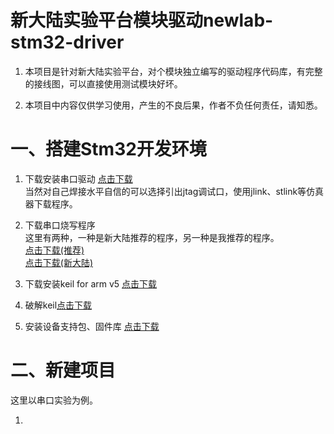 # 新大陆实验平台模块驱动newlab-stm32-driver  
1. 本项目是针对新大陆实验平台，对个模块独立编写的驱动程序代码库，有完整的接线图，可以直接使用测试模块好坏。  

2. 本项目中内容仅供学习使用，产生的不良后果，作者不负任何责任，请知悉。  

# 一、搭建Stm32开发环境  
1. 下载安装串口驱动 [点击下载]()  
当然对自己焊接水平自信的可以选择引出jtag调试口，使用jlink、stlink等仿真器下载程序。  

2. 下载串口烧写程序  
这里有两种，一种是新大陆推荐的程序，另一种是我推荐的程序。  
[点击下载(推荐)]()  
[点击下载(新大陆)]()

2. 下载安装keil for arm v5 [点击下载]()  

3. 破解keil[点击下载]()  

4. 安装设备支持包、固件库 [点击下载]()

# 二、新建项目
这里以串口实验为例。

1. 